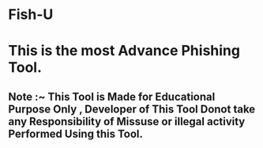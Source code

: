 # Fish-U
# This is the most Advance Phishing Tool.
## Note :~ This Tool is Made for Educational Purpose Only , Developer of This Tool Donot take any Responsibility of Missuse or illegal activity Performed Using this Tool.
